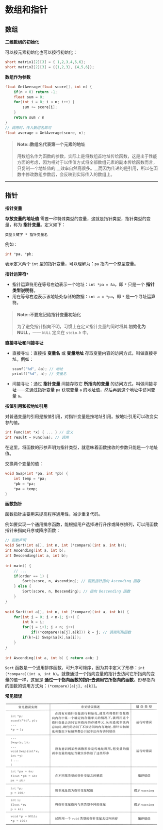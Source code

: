 # 数组和指针

## 数组

__二维数组的初始化__

可以按元素初始化也可以按行初始化：

```c
short matrix1[2][3] = { 1,2,3,4,5,6};
short matrix2[2][3] = {{1,2,3}, {4,5,6}};
```

__数组作为参数__

```c
float GetAverage(float score[], int n) {
    if(n < 0) return -1;
    float sum = 0;
    for(int i = 0; i < n; i++) {
        sum += score[i];
    }
    return sum / n
}
// 调用时，传入数组名即可
float average = GetAverage(score, n);
```

> #### Note::数组名代表第一个元素的地址
> 
> 用数组名作为函数的参数，实际上是将数组首地址传给函数，这是出于性能方面的考虑，因为相对于以传值方式将全部数组元素的副本传给函数而言，只复制一个地址值的 __效率自然高很多。__而因为传递的是引用，所以在函数中修改数组参数后，会反映到实际传入的数组上。


---

## 指针

__指针变量__

__存放变量的地址值__ 需要一种特殊类型的变量，这就是指针类型，指针类型的变量，称为 __指针变量__。定义如下：

```
类型关键字 * 指针变量名
```

例如：

```c
int *pa, *pb;
```

表示定义两个 `int` 型的指针变量，可以理解为：`pa` 指向一个整型变量。

__指针运算符`*`__

- 指针运算符用在等号左边表示一个地址：`int *pa = &a`，即 `*` 只是一个 __指针类型说明符__。
- 用在等号右边表示该地址处存储的数据：`int a = *pa`，即 `*` 是一个寻址运算符。

> #### Note::不要忘记给指针变量初始化
> 
> 为了避免指针指向不明，习惯上在定义指针变量的同时将其 __初始化为 NULL__，—— `NULL` 定义在 `stdio.h` 中。


__直接寻址和间接寻址__

- 直接寻址：直接按 __变量名__ 或 __变量地址__ 存取变量内容的访问方式，叫做直接寻址。例如：
    ```c
    scanf("%d", &a); // 地址
    printf("%d", a); // 变量名
    ```

- 间接寻址：通过 __指针变量__ 间接存取它 __所指向的变量__ 的访问方式，叫做间接寻址——先通过指针变量 `pa` 获取变量 `a` 的地址值，然后再到这个地址中访问变量 `a`。


__按值引用和按地址引用__

对普通变量的引用是按值引用，对指针变量是按地址引用。按地址引用可以改变实参的值。

```c
int Func(int *x) { ... } // 定义
int result = Func(&a); // 调用
```

在这里，将函数的形参声明为指针类型，就意味着函数接收的参数只能是一个地址值。

交换两个变量的值：
```c
void Swap(int *pa, int *pb) {
    int temp = *pa;
    *pb = *pa;
    *pa = temp;
}
```

__函数指针__

函数指针主要用来提高程序通用性，减少重复代码。

例如要实现一个通用排序函数，能根据用户选择进行升序或降序排列，可以用函数指针来指向升序或降序函数：

```c
// 函数声明
void Sort(int a[], int n, int (*compare)(int a, int b));
int Ascending(int a, int b);
int Descending(int a, int b);

int main() {
    // ...
    if(order == 1) {
        Sort(score, n, Ascending); // 函数指针指向 Ascending 函数
    } else {
        Sort(score, n, Descending); // 指向 Descending 函数
    }
}

void Sort(int a[], int n, int (*compare)(int a, int b)) {
    for(int i = 0; i < n-1; i++) {
        int k = i;
        for(j = i+1; j < n; j++) 
            if((*compare)(a[j],a[k])) k = j; // 调用所指函数
        if(k!=i) Swap(&a[k],&a[i]);
    }
}

int Ascending(int a, int b) { return a<b; }
```
`Sort` 函数是一个通用排序函数，可升序可降序，因为其中定义了形参：`int (*compare)(int a, int b)`。就像通过一个指向变量的指针去访问它所指向的变量的值一样，这里是 __通过一个指向函数的指针去调用它所指向的函数__。形参指向的函数的调用方式为：`(*compare)[a[j], a[k]]`。

__常见错误__

![](./image/pointer-errors.png)
